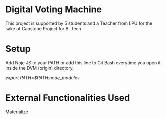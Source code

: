 # Digital Voting Machine
This project is supported by 5 students and a Teacher from LPU for the sake of Capstone Project for B. Tech

# Setup
Add Noje JS to your PATH or add this line to Git Bash everytime you open it inside the DVM (origin) directory.

<i>export PATH=$PATH:node_modules</i>


# External Functionalities Used
Materialize
